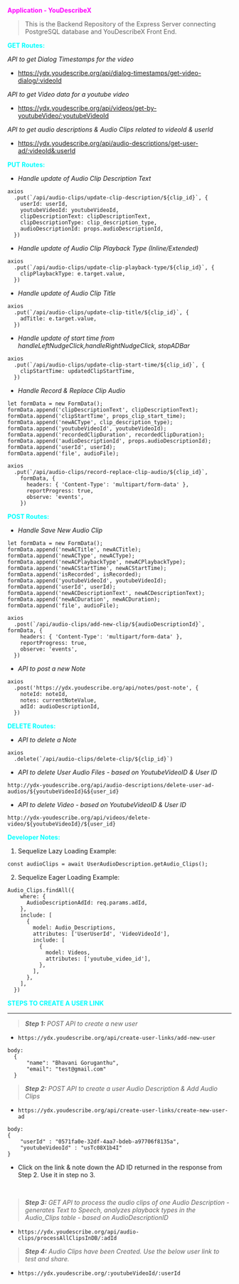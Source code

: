 <font color='Magenta'>**Application - YouDescribeX**</font>
> This is the Backend Repository of the Express Server connecting PostgreSQL database and YouDescribeX Front End.

<font color='cyan'>**GET Routes:**</font>

*API to get Dialog Timestamps for the video*
* <https://ydx.youdescribe.org/api/dialog-timestamps/get-video-dialog/:videoId>

*API to get Video data for a youtube video*
* <https://ydx.youdescribe.org/api/videos/get-by-youtubeVideo/:youtubeVideoId>

*API to get audio descriptions & Audio Clips related to videoId & userId*
* https://ydx.youdescribe.org/api/audio-descriptions/get-user-ad/:videoId&:userId

<font color='cyan'>**PUT Routes:**</font>

* *Handle update of Audio Clip Description Text*
```
axios
  .put(`/api/audio-clips/update-clip-description/${clip_id}`, {
    userId: userId,
    youtubeVideoId: youtubeVideoId,
    clipDescriptionText: clipDescriptionText,
    clipDescriptionType: clip_description_type,
    audioDescriptionId: props.audioDescriptionId,
  })
```
* *Handle update of Audio Clip Playback Type (Inline/Extended)*
```
axios
  .put(`/api/audio-clips/update-clip-playback-type/${clip_id}`, {
    clipPlaybackType: e.target.value,
  })
```    
* *Handle update of Audio Clip Title*
```
axios
  .put(`/api/audio-clips/update-clip-title/${clip_id}`, {
    adTitle: e.target.value,
  })
```
* *Handle update of start time from handleLeftNudgeClick,handleRightNudgeClick, stopADBar*
```
axios
  .put(`/api/audio-clips/update-clip-start-time/${clip_id}`, {
    clipStartTime: updatedClipStartTime,
  })
```
* *Handle Record & Replace Clip Audio*
```
let formData = new FormData();
formData.append('clipDescriptionText', clipDescriptionText);
formData.append('clipStartTime', props_clip_start_time);
formData.append('newACType', clip_description_type);
formData.append('youtubeVideoId', youtubeVideoId);
formData.append('recordedClipDuration', recordedClipDuration);
formData.append('audioDescriptionId', props.audioDescriptionId);
formData.append('userId', userId);
formData.append('file', audioFile);

axios
  .put(`/api/audio-clips/record-replace-clip-audio/${clip_id}`,
    formData, {
      headers: { 'Content-Type': 'multipart/form-data' },
      reportProgress: true,
      observe: 'events',
    })
```

<font color='cyan'>**POST Routes:**</font>

* *Handle Save New Audio Clip*
```
let formData = new FormData();
formData.append('newACTitle', newACTitle);
formData.append('newACType', newACType);
formData.append('newACPlaybackType', newACPlaybackType);
formData.append('newACStartTime', newACStartTime);
formData.append('isRecorded', isRecorded);
formData.append('youtubeVideoId', youtubeVideoId);
formData.append('userId', userId);
formData.append('newACDescriptionText', newACDescriptionText);
formData.append('newACDuration', newACDuration);
formData.append('file', audioFile);

axios
  .post(`/api/audio-clips/add-new-clip/${audioDescriptionId}`, formData, {
    headers: { 'Content-Type': 'multipart/form-data' },
    reportProgress: true,
    observe: 'events',
  })
```

* *API to post a new Note*
```
axios
  .post('https://ydx.youdescribe.org/api/notes/post-note', {
    noteId: noteId,
    notes: currentNoteValue,
    adId: audioDescriptionId,
  })
```

<font color='cyan'>**DELETE Routes:**</font>

* *API to delete a Note*
```
axios
  .delete(`/api/audio-clips/delete-clip/${clip_id}`)
```

* *API to delete User Audio Files - based on YoutubeVideoID & User ID*
```
http://ydx-youdescribe.org/api/audio-descriptions/delete-user-ad-audios/${youtubeVideoId}&${user_id}
```

* *API to delete Video - based on YoutubeVideoID & User ID*
```
http://ydx-youdescribe.org/api/videos/delete-video/${youtubeVideoId}/${user_id}
```

<font color='cyan'>**Developer Notes:**</font>
1) Sequelize Lazy Loading Example:
```
const audioClips = await UserAudioDescription.getAudio_Clips();
```
2) Sequelize Eager Loading Example:
```
Audio_Clips.findAll({
    where: {
      AudioDescriptionAdId: req.params.adId,
    },
    include: [
      {
        model: Audio_Descriptions,
        attributes: ['UserUserId', 'VideoVideoId'],
        include: [
          {
            model: Videos,
            attributes: ['youtube_video_id'],
          },
        ],
      },
    ],
  })
```

<font color='cyan'>**STEPS TO CREATE A USER LINK**</font>
****

> ***Step 1:** POST API to create a new user*
  * ```https://ydx.youdescribe.org/api/create-user-links/add-new-user```
  ``` 
  body:
    {
        "name": "Bhavani Goruganthu",
        "email": "test@gmail.com"
    }
  ```

> ***Step 2:** POST API to create a user Audio Description & Add Audio Clips*
  * ```https://ydx.youdescribe.org/api/create-user-links/create-new-user-ad```
  ```
  body: 
  {
      "userId" : "0571fa0e-32df-4aa7-bdeb-a97706f8135a",
      "youtubeVideoId" : "usTc08X1b4I"
  }
  ```
 * Click on the link & note down the AD ID returned in the response from Step 2. Use it in step no 3.

<br>

> ***Step 3:** GET API to process the audio clips of one Audio Description - generates Text to Speech, analyzes playback types in the Audio_Clips table - based on AudioDescriptionID*
  * ```https://ydx.youdescribe.org/api/audio-clips/processAllClipsInDB/:adId```

> ***Step 4:** Audio Clips have been Created. Use the below user link to test and share.*
  * ```https://ydx.youdescribe.org/:youtubeVideoId/:userId```

